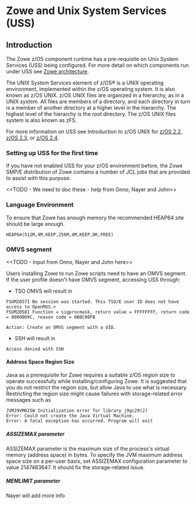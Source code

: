 # Zowe and Unix System Services (USS)

## Introduction

The Zowe z/OS component runtime has a pre-requisite on Unix System Services (USS) being configured.  For more detail on which components run under USS see [Zowe architecture](../getting-started/zowe-architecture.md).

The UNIX System Services element of z/OS® is a UNIX operating environment, implemented within the z/OS operating system. It is also known as z/OS UNIX. z/OS UNIX files are organized in a hierarchy, as in a UNIX system.  All files are members of a directory, and each directory in turn is a member of another directory at a higher level in the hierarchy. The highest level of the hierarchy is the *root* directory. The z/OS UNIX files system is also known as zFS.   

For more information on USS see Introduction to z/OS UNIX for [z/OS 2.2](https://www.ibm.com/support/knowledgecenter/SSLTBW_2.2.0/com.ibm.zos.v2r2.bpxb200/int.htm), [z/OS 2.3](https://www.ibm.com/support/knowledgecenter/SSLTBW_2.3.0/com.ibm.zos.v2r3.bpxb200/int.htm), or [z/OS 2.4](https://www.ibm.com/support/knowledgecenter/SSLTBW_2.4.0/com.ibm.zos.v2r4.bpxb200/int.htm).  

### Setting up USS for the first time

If you have not enabled USS for your z/OS environment before, the Zowe SMP/E distribution of Zowe contains a number of JCL jobs that are provided to assist with this purpose.  

<<TODO - We need to doc these - help from Onno, Nayer and John>>

### Language Environment

To ensure that Zowe has enough memory the recommended HEAP64 site should be large enough.
```
HEAP64(512M,4M,KEEP,256M,4M,KEEP,OK,FREE)
```

### OMVS segment

<<TODO - Input from Onno, Nayer and John here>>

Users installing Zowe to run Zowe scripts need to have an OMVS segment. If the user profile doesn't have OMVS segment, accessing USS through:
- TSO OMVS will result in
```
FSUM2057I No session was started. This TSO/E user ID does not have access to OpenMVS.+
FSUM2058I Function = sigprocmask, return value = FFFFFFFF, return code = 0000009C, reason code = 0B0C00FB

Action: Create an OMVS segment with a UID.
```
- SSH will result in
```
Access denied with SSH
```
#### Address Space Region Size

Java as a prerequisite for Zowe requires a suitable z/OS region size to operate successfully while installing/configuring Zowe. It is suggested that you do not restrict the region size, but allow Java to use what is necessary. Restricting the region size might cause failures with storage-related error messages such as
```
JVMJ9VM015W Initialization error for library j9gc29(2)
Error: Could not create the Java Virtual Machine.
Error: A fatal exception has occurred. Program will exit
```
##### ASSIZEMAX parameter
ASSIZEMAX parameter is the maximum size of the process's virtual memory (address space) in bytes. 
To specify the JVM maximum address space size on a per-user basis, set ASSIZEMAX configuration parameter to value 2147483647. It should fix the storage-related issue.

##### MEMLIMIT parameter
Nayer will add more info

